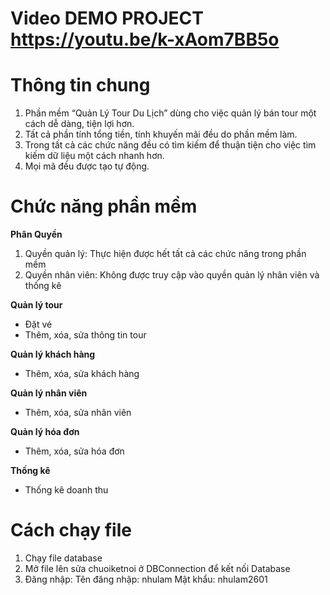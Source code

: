 # Video DEMO PROJECT https://youtu.be/k-xAom7BB5o
# Thông tin chung
1) Phần mềm “Quản Lý Tour Du Lịch” dùng cho việc quản lý bán tour một cách dễ dàng, tiện lợi hơn.
2) Tất cả phần tính tổng tiền, tính khuyến mãi đều do phần mềm làm.
3) Trong tất cả các chức năng đều có tìm kiếm để thuận tiện cho việc tìm kiếm dữ liệu một cách nhanh hơn.
4) Mọi mã đều được tạo tự động.

# Chức năng phần mềm
**Phân Quyền**
1) Quyền quản lý: Thực hiện được hết tất cả các chức năng trong phần mềm
2) Quyền nhân viên: Không được truy cập vào quyền quản lý nhân viên và thống kê
   
**Quản lý tour**
- Đặt vé
- Thêm, xóa, sửa thông tin tour
   
**Quản lý khách hàng**
- Thêm, xóa, sửa khách hàng

**Quản lý nhân viên**
- Thêm, xóa, sửa nhân viên
   
**Quản lý hóa đơn**
- Thêm, xóa, sửa hóa đơn
  
**Thống kê**
- Thống kê doanh thu
  
# Cách chạy file
1) Chạy file database
2) Mở file lên sửa chuoiketnoi ở DBConnection để kết nối Database
3) Đăng nhập:
   Tên đăng nhập: nhulam
   Mật khẩu: nhulam2601

